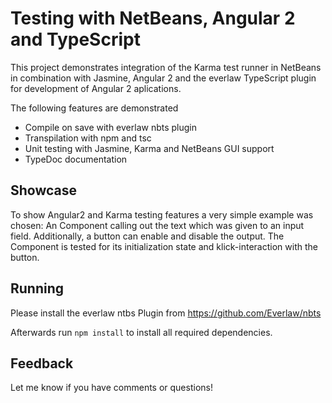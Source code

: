 # Testing with NetBeans, Angular 2 and TypeScript
This project demonstrates integration of the Karma test runner in NetBeans in combination with Jasmine, Angular 2 and the everlaw TypeScript plugin for development of Angular 2 aplications.

The following features are demonstrated
* Compile on save with everlaw nbts plugin
* Transpilation with npm and tsc
* Unit testing with Jasmine, Karma and NetBeans GUI support
* TypeDoc documentation

## Showcase
To show Angular2 and Karma testing features a very simple example was chosen:
An Component calling out the text which was given to an input field. Additionally, a button can enable and disable the output.
The Component is tested for its initialization state and klick-interaction with the button.

## Running
Please install the everlaw ntbs Plugin from https://github.com/Everlaw/nbts

Afterwards run `npm install` to install all required dependencies.

## Feedback
Let me know if you have comments or questions!
